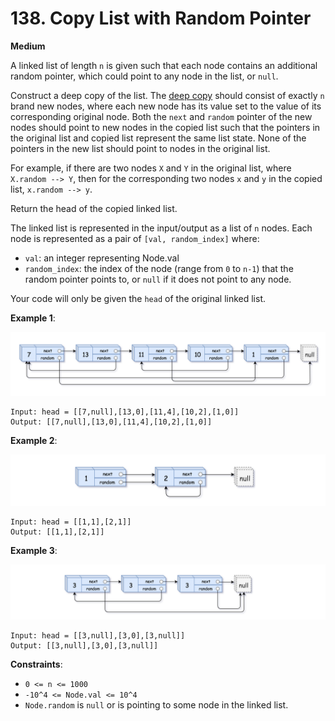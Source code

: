 # 138. Copy List with Random Pointer
**Medium**

A linked list of length `n` is given such that each node contains an additional random pointer, which could point to any node in the list, or `null`.

Construct a deep copy of the list. The [deep copy](https://en.wikipedia.org/wiki/Object_copying#Deep_copy) should consist of exactly `n` brand new nodes, where each new node has its value set to the value of its corresponding original node. Both the `next` and `random` pointer of the new nodes should point to new nodes in the copied list such that the pointers in the original list and copied list represent the same list state. None of the pointers in the new list should point to nodes in the original list.

For example, if there are two nodes `X` and `Y` in the original list, where `X.random --> Y`, then for the corresponding two nodes `x` and `y` in the copied list, `x.random --> y`.

Return the head of the copied linked list.

The linked list is represented in the input/output as a list of `n` nodes. Each node is represented as a pair of `[val, random_index]` where:

* `val`: an integer representing Node.val
* `random_index`: the index of the node (range from `0` to `n-1`) that the random pointer points to, or `null` if it does not point to any node.
  
Your code will only be given the `head` of the original linked list.

 

**Example 1**:

![e1](e1.png)
```
Input: head = [[7,null],[13,0],[11,4],[10,2],[1,0]]
Output: [[7,null],[13,0],[11,4],[10,2],[1,0]]
```

**Example 2**:

![e2](e2.png)
```
Input: head = [[1,1],[2,1]]
Output: [[1,1],[2,1]]
```

**Example 3**:

![e3](e3.png)
```
Input: head = [[3,null],[3,0],[3,null]]
Output: [[3,null],[3,0],[3,null]]
``` 

**Constraints**:

* `0 <= n <= 1000`
* `-10^4 <= Node.val <= 10^4`
* `Node.random` is `null` or is pointing to some node in the linked list.